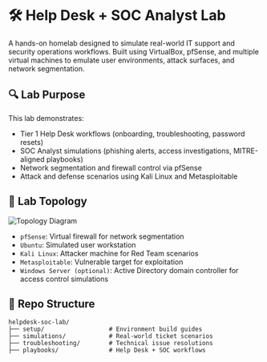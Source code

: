 # 🛠️ Help Desk + SOC Analyst Lab

A hands-on homelab designed to simulate real-world IT support and security operations workflows. Built using VirtualBox, pfSense, and multiple virtual machines to emulate user environments, attack surfaces, and network segmentation.

## 🔍 Lab Purpose

This lab demonstrates:
- Tier 1 Help Desk workflows (onboarding, troubleshooting, password resets)
- SOC Analyst simulations (phishing alerts, access investigations, MITRE-aligned playbooks)
- Network segmentation and firewall control via pfSense
- Attack and defense scenarios using Kali Linux and Metasploitable

## 🧱 Lab Topology

![Topology Diagram](topology-diagram.png)

- `pfSense`: Virtual firewall for network segmentation
- `Ubuntu`: Simulated user workstation
- `Kali Linux`: Attacker machine for Red Team scenarios
- `Metasploitable`: Vulnerable target for exploitation
- `Windows Server (optional)`: Active Directory domain controller for access control simulations

## 📁 Repo Structure

```plaintext
helpdesk-soc-lab/
├── setup/                  # Environment build guides
├── simulations/            # Real-world ticket scenarios
├── troubleshooting/        # Technical issue resolutions
├── playbooks/              # Help Desk + SOC workflows
